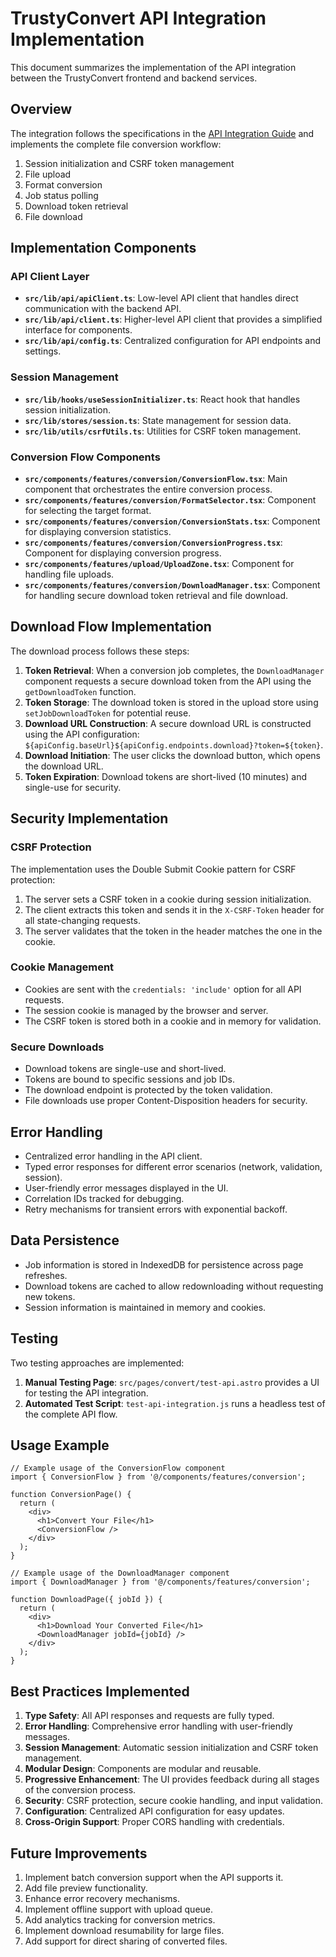 # TrustyConvert API Integration Implementation

This document summarizes the implementation of the API integration between the TrustyConvert frontend and backend services.

## Overview

The integration follows the specifications in the [API Integration Guide](../API_INTEGRATION_GUIDE.md) and implements the complete file conversion workflow:

1. Session initialization and CSRF token management
2. File upload
3. Format conversion
4. Job status polling
5. Download token retrieval
6. File download

## Implementation Components

### API Client Layer

- **`src/lib/api/apiClient.ts`**: Low-level API client that handles direct communication with the backend API.
- **`src/lib/api/client.ts`**: Higher-level API client that provides a simplified interface for components.
- **`src/lib/api/config.ts`**: Centralized configuration for API endpoints and settings.

### Session Management

- **`src/lib/hooks/useSessionInitializer.ts`**: React hook that handles session initialization.
- **`src/lib/stores/session.ts`**: State management for session data.
- **`src/lib/utils/csrfUtils.ts`**: Utilities for CSRF token management.

### Conversion Flow Components

- **`src/components/features/conversion/ConversionFlow.tsx`**: Main component that orchestrates the entire conversion process.
- **`src/components/features/conversion/FormatSelector.tsx`**: Component for selecting the target format.
- **`src/components/features/conversion/ConversionStats.tsx`**: Component for displaying conversion statistics.
- **`src/components/features/conversion/ConversionProgress.tsx`**: Component for displaying conversion progress.
- **`src/components/features/upload/UploadZone.tsx`**: Component for handling file uploads.
- **`src/components/features/conversion/DownloadManager.tsx`**: Component for handling secure download token retrieval and file download.

## Download Flow Implementation

The download process follows these steps:

1. **Token Retrieval**: When a conversion job completes, the `DownloadManager` component requests a secure download token from the API using the `getDownloadToken` function.
2. **Token Storage**: The download token is stored in the upload store using `setJobDownloadToken` for potential reuse.
3. **Download URL Construction**: A secure download URL is constructed using the API configuration: `${apiConfig.baseUrl}${apiConfig.endpoints.download}?token=${token}`.
4. **Download Initiation**: The user clicks the download button, which opens the download URL.
5. **Token Expiration**: Download tokens are short-lived (10 minutes) and single-use for security.

## Security Implementation

### CSRF Protection

The implementation uses the Double Submit Cookie pattern for CSRF protection:

1. The server sets a CSRF token in a cookie during session initialization.
2. The client extracts this token and sends it in the `X-CSRF-Token` header for all state-changing requests.
3. The server validates that the token in the header matches the one in the cookie.

### Cookie Management

- Cookies are sent with the `credentials: 'include'` option for all API requests.
- The session cookie is managed by the browser and server.
- The CSRF token is stored both in a cookie and in memory for validation.

### Secure Downloads

- Download tokens are single-use and short-lived.
- Tokens are bound to specific sessions and job IDs.
- The download endpoint is protected by the token validation.
- File downloads use proper Content-Disposition headers for security.

## Error Handling

- Centralized error handling in the API client.
- Typed error responses for different error scenarios (network, validation, session).
- User-friendly error messages displayed in the UI.
- Correlation IDs tracked for debugging.
- Retry mechanisms for transient errors with exponential backoff.

## Data Persistence

- Job information is stored in IndexedDB for persistence across page refreshes.
- Download tokens are cached to allow redownloading without requesting new tokens.
- Session information is maintained in memory and cookies.

## Testing

Two testing approaches are implemented:

1. **Manual Testing Page**: `src/pages/convert/test-api.astro` provides a UI for testing the API integration.
2. **Automated Test Script**: `test-api-integration.js` runs a headless test of the complete API flow.

## Usage Example

```tsx
// Example usage of the ConversionFlow component
import { ConversionFlow } from '@/components/features/conversion';

function ConversionPage() {
  return (
    <div>
      <h1>Convert Your File</h1>
      <ConversionFlow />
    </div>
  );
}

// Example usage of the DownloadManager component
import { DownloadManager } from '@/components/features/conversion';

function DownloadPage({ jobId }) {
  return (
    <div>
      <h1>Download Your Converted File</h1>
      <DownloadManager jobId={jobId} />
    </div>
  );
}
```

## Best Practices Implemented

1. **Type Safety**: All API responses and requests are fully typed.
2. **Error Handling**: Comprehensive error handling with user-friendly messages.
3. **Session Management**: Automatic session initialization and CSRF token management.
4. **Modular Design**: Components are modular and reusable.
5. **Progressive Enhancement**: The UI provides feedback during all stages of the conversion process.
6. **Security**: CSRF protection, secure cookie handling, and input validation.
7. **Configuration**: Centralized API configuration for easy updates.
8. **Cross-Origin Support**: Proper CORS handling with credentials.

## Future Improvements

1. Implement batch conversion support when the API supports it.
2. Add file preview functionality.
3. Enhance error recovery mechanisms.
4. Implement offline support with upload queue.
5. Add analytics tracking for conversion metrics.
6. Implement download resumability for large files.
7. Add support for direct sharing of converted files. 